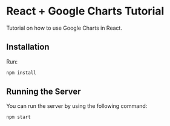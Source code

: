 # React + Google Charts Tutorial

Tutorial on how to use Google Charts in React.

## Installation

Run:

```bash
npm install
```

## Running the Server

You can run the server by using the following command:

```bash
npm start
```
